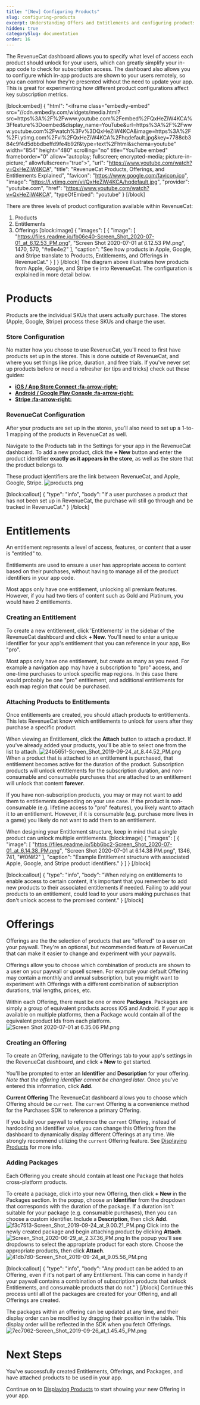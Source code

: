 ```yaml
---
title: "[New] Configuring Products"
slug: configuring-products
excerpt: Understanding Offers and Entitlements and configuring products with RevenueCat
hidden: true
categorySlug: documentation
order: 16
---
```

The RevenueCat dashboard allows you to specify what level of access each product should unlock for your users, which can greatly simplify your in-app code to check for subscription access. The dashboard also allows you to configure which in-app products are shown to your users remotely, so you can control how they're presented without the need to update your app. This is great for experimenting how different product configurations affect key subscription metrics.

[block:embed]
{
  "html": "<iframe class=\"embedly-embed\" src=\"//cdn.embedly.com/widgets/media.html?src=https%3A%2F%2Fwww.youtube.com%2Fembed%2FQxHeZiW4KCA%3Ffeature%3Doembed&display_name=YouTube&url=https%3A%2F%2Fwww.youtube.com%2Fwatch%3Fv%3DQxHeZiW4KCA&image=https%3A%2F%2Fi.ytimg.com%2Fvi%2FQxHeZiW4KCA%2Fhqdefault.jpg&key=7788cb384c9f4d5dbbdbeffd9fe4b92f&type=text%2Fhtml&schema=youtube\" width=\"854\" height=\"480\" scrolling=\"no\" title=\"YouTube embed\" frameborder=\"0\" allow=\"autoplay; fullscreen; encrypted-media; picture-in-picture;\" allowfullscreen=\"true\"></iframe>",
  "url": "https://www.youtube.com/watch?v=QxHeZiW4KCA",
  "title": "RevenueCat Products, Offerings, and Entitlements Explained",
  "favicon": "https://www.google.com/favicon.ico",
  "image": "https://i.ytimg.com/vi/QxHeZiW4KCA/hqdefault.jpg",
  "provider": "youtube.com",
  "href": "https://www.youtube.com/watch?v=QxHeZiW4KCA",
  "typeOfEmbed": "youtube"
}
[/block]

There are three levels of product configuration available within RevenueCat:
  1.  Products
  2. Entitlements
  3. Offerings
[block:image]
{
  "images": [
    {
      "image": [
        "https://files.readme.io/fb06e40-Screen_Shot_2020-07-01_at_6.12.53_PM.png",
        "Screen Shot 2020-07-01 at 6.12.53 PM.png",
        1470,
        570,
        "#e6e4e2"
      ],
      "caption": "See how products in Apple, Google, and Stripe translate to Products, Entitlements, and Offerings in RevenueCat."
    }
  ]
}
[/block]
The diagram above illustrates how products from Apple, Google, and Stripe tie into RevenueCat. The configuration is explained in more detail below.

# Products
Products are the individual SKUs that users actually purchase. The stores (Apple, Google, Stripe) process these SKUs and charge the user.

### Store Configuration
No matter how you choose to use RevenueCat, you'll need to first have products set up in the stores. This is done outside of RevenueCat, and where you set things like price, duration, and free trials. If you've never set up products before or need a refresher (or tips and tricks) check out these guides:

- **[iOS / App Store Connect :fa-arrow-right:](doc:ios-products)**
- **[Android / Google Play Console :fa-arrow-right:](doc:android-products)**
- **[Stripe :fa-arrow-right:](doc:stripe-products)**

### RevenueCat Configuration
After your products are set up in the stores, you'll also need to set up a 1-to-1 mapping of the products in RevenueCat as well.

Navigate to the Products tab in the Settings for your app in the RevenueCat dashboard. To add a new product, click the **+ New** button and enter the product identifier **exactly as it appears in the store**, as well as the store that the product belongs to.

These product identifiers are the link between RevenueCat, and Apple, Google, Stripe.
![](https://files.readme.io/98e472c-products.png "products.png")

[block:callout]
{
  "type": "info",
  "body": "If a user purchases a product that has not been set up in RevenueCat, the purchase will still go through and be tracked in RevenueCat."
}
[/block]
# Entitlements
An entitlement represents a level of access, features, or content that a user is "entitled" to.

Entitlements are used to ensure a user has appropriate access to content based on their purchases, without having to manage all of the product identifiers in your app code. 

Most apps only have one entitlement, unlocking all premium features. However, if you had two tiers of content such as Gold and Platinum, you would have 2 entitlements.

### Creating an Entitlement

To create a new entitlement, click 'Entitlements' in the sidebar of the RevenueCat dashboard and click **+ New.** You'll need to enter a unique identifier for your app's entitlement that you can reference in your app, like "pro". 

Most apps only have one entitlement, but create as many as you need. For example a navigation app may have a subscription to "pro" access, and one-time purchases to unlock specific map regions. In this case there would probably be one "pro" entitlement, and additional entitlements for each map region that could be purchased.

### Attaching Products to Entitlements
Once entitlements are created, you should attach products to entitlements. This lets RevenueCat know which entitlements to unlock for users after they purchase a specific product.

When viewing an Entitlement, click the **Attach** button to attach a product. If you've already added your products, you'll be able to select one from the list to attach.
![](https://files.readme.io/0b89878-24b5651-Screen_Shot_2019-09-24_at_8.44.52_PM.png "24b5651-Screen_Shot_2019-09-24_at_8.44.52_PM.png")
When a product that is attached to an entitlement is purchased, that entitlement becomes active for the duration of the product. Subscription products will unlock entitlements for the subscription duration, and non-consumable and consumable purchases that are attached to an entitlement will unlock that content **forever**.

If you have non-subscription products, you may or may not want to add them to entitlements depending on your use case. If the product is non-consumable (e.g. lifetime access to "pro" features), you likely want to attach it to an entitlement. However, if it is consumable (e.g. purchase more lives in a game) you likely do not want to add them to an entitlement. 

When designing your Entitlement structure, keep in mind that a single product can unlock multiple entitlements. 
[block:image]
{
  "images": [
    {
      "image": [
        "https://files.readme.io/5bb6bc2-Screen_Shot_2020-07-01_at_6.14.38_PM.png",
        "Screen Shot 2020-07-01 at 6.14.38 PM.png",
        1346,
        741,
        "#f0f4f2"
      ],
      "caption": "Example Entitlement structure with associated Apple, Google, and Stripe product identifiers."
    }
  ]
}
[/block]

[block:callout]
{
  "type": "info",
  "body": "When relying on entitlements to enable access to certain content, it's important that you remember to add new products to their associated entitlements if needed. Failing to add your products to an entitlement, could lead to your users making purchases that don't unlock access to the promised content."
}
[/block]
# Offerings

Offerings are the the selection of products that are "offered" to a user on your paywall. They're an optional, but recommended feature of RevenueCat that can make it easier to change and experiment with your paywalls.

Offerings allow you to choose which combination of products are shown to a user on your paywall or upsell screen. For example your default Offering may contain a monthly and annual subscription, but you might want to experiment with Offerings with a different combination of subscription durations, trial lengths, prices, etc.

Within each Offering, there must be one or more **Packages**. Packages are simply a group of equivalent products across iOS and Android. If your app is available on multiple platforms, then a Package would contain all of the equivalent product Ids from each platform. 
![](https://files.readme.io/c4f0b08-Screen_Shot_2020-07-01_at_6.35.06_PM.png "Screen Shot 2020-07-01 at 6.35.06 PM.png")
### Creating an Offering

To create an Offering, navigate to the Offerings tab to your app's settings in the RevenueCat dashboard, and click **+ New** to get started.

You'll be prompted to enter an **Identifier** and **Description** for your offering. *Note that the offering identifier cannot be changed later*. Once you've entered this information, click **Add**.

**Current Offering**
The RevenueCat dashboard allows you to choose which Offering should be `current`. The `current` Offering is a convenience method for the Purchases SDK to reference a primary Offering. 

If you build your paywall to reference the `current` Offering, instead of hardcoding an identifier value, you can change this Offering from the dashboard to dynamically display different Offerings at any time. We strongly recommend utilizing the `current` Offering feature. See [Displaying Products](doc:displaying-products) for more info.

### Adding Packages
Each Offering you create should contain at least one Package that holds cross-platform products. 

To create a package, click into your new Offering, then click **+ New** in the Packages section. In the popup, choose an **Identifier** from the dropdown that corresponds with the duration of the package. If a duration isn't suitable for your package (e.g. consumable purchases), then you can choose a custom identifier. Include a **Description**, then click **Add**. 
![](https://files.readme.io/392984c-f3c7513-Screen_Shot_2019-09-24_at_9.00.21_PM.png "f3c7513-Screen_Shot_2019-09-24_at_9.00.21_PM.png")
Click into the newly created package and begin attaching product by clicking **Attach**.
![](https://files.readme.io/7c327ed-Screen_Shot_2020-06-29_at_2.37.36_PM.png "Screen_Shot_2020-06-29_at_2.37.36_PM.png")
In the popup you'll see dropdowns to select the appropriate product for each store. Choose the appropriate products, then click **Attach**.
![](https://files.readme.io/d7fdca7-41db7d0-Screen_Shot_2019-09-24_at_9.05.56_PM.png "41db7d0-Screen_Shot_2019-09-24_at_9.05.56_PM.png")

[block:callout]
{
  "type": "info",
  "body": "Any product can be added to an Offering, even if it's not part of any Entitlement. This can come in handy if your paywall contains a combination of subscription products that unlock Entitlements, and consumable products that do not."
}
[/block]
Continue this process until all of the packages are created for your Offering, and all Offerings are created.

The packages within an offering can be updated at any time, and their display order can be modified by dragging their position in the table. This display order will be reflected in the SDK when you fetch Offerings.
![](https://files.readme.io/9185a10-7ec7062-Screen_Shot_2019-09-26_at_1.45.45_PM.png "7ec7062-Screen_Shot_2019-09-26_at_1.45.45_PM.png")
# Next Steps
You've successfully created Entitlements, Offerings, and Packages, and have attached products to be used in your app. 

Continue on to [Displaying Products](doc:displaying-products) to start showing your new Offering in your app.

